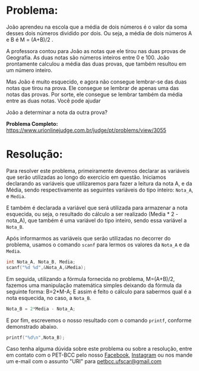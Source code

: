 # Problema:

João aprendeu na escola que a média de dois números é o valor da soma desses dois números dividido por dois. Ou seja, a média de dois números A e B é M = (A+B)/2 .

A professora contou para João as notas que ele tirou nas duas provas de Geografia. As duas notas são números inteiros entre 0 e 100. João prontamente calculou a média das duas provas, que também resultou em um número inteiro.

Mas João é muito esquecido, e agora não consegue lembrar-se das duas notas que tirou na prova. Ele consegue se lembrar de apenas uma das notas das provas. Por sorte, ele consegue se lembrar também da média entre as duas notas. Você pode ajudar

João a determinar a nota da outra prova?

**Problema Completo:** https://www.urionlinejudge.com.br/judge/pt/problems/view/3055

# Resolução:

Para resolver este problema, primeiramente devemos declarar as variáveis que serão utilizadas ao longo do exercício em questão. Iniciamos declarando as variáveis que utilizaremos para fazer a leitura da nota A, e da Média, sendo respectivamente as seguintes variáveis do tipo inteiro: `Nota_A`, e `Media`.

E também é declarada a variável que será utilizada para armazenar a nota esquecida, ou seja, o resultado do cálculo a ser realizado (Media * 2 - nota_A), que também é uma variável do tipo inteiro, sendo essa variável a `Nota_B`.

Após informarmos as variáveis que serão utilizadas no decorrer do problema, usamos o comando `scanf` para lermos os valores da `Nota_A` e da `Media`.

```c
int Nota_A, Nota_B, Media;
scanf("%d %d",&Nota_A,&Media);
```

Em seguida, utilizando a fórmula fornecida no problema, M=(A+B)/2, fazemos uma manipulação matemática simples deixando da fórmula da seguinte forma: B=2*M-A; E assim é feito o cálculo para sabermos qual é a nota esquecida, no caso, a `Nota_B`.

```c
Nota_B = 2*Media - Nota_A;
```

E por fim, escrevemos o nosso resultado com o comando `printf`, conforme demonstrado abaixo.

```c
printf("%d\n",Nota_B);
```

Caso tenha alguma dúvida sobre este problema ou sobre a resolução, entre em contato com o PET-BCC pelo nosso [Facebook](https://www.facebook.com/petbcc/), [Instagram](https://www.instagram.com/petbcc.ufscar/) ou nos mande um e-mail com o assunto "URI" para  petbcc.ufscar@gmail.com
